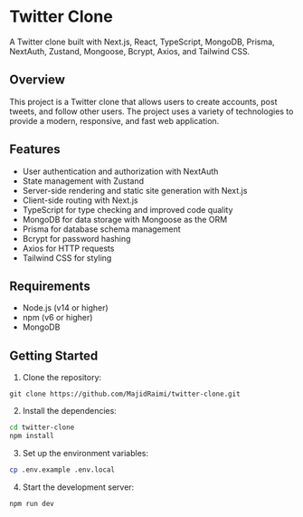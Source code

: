 # Twitter Clone

A Twitter clone built with Next.js, React, TypeScript, MongoDB, Prisma, NextAuth, Zustand, Mongoose, Bcrypt, Axios, and Tailwind CSS.

## Overview

This project is a Twitter clone that allows users to create accounts, post tweets, and follow other users. The project uses a variety of technologies to provide a modern, responsive, and fast web application.

## Features

- User authentication and authorization with NextAuth
- State management with Zustand
- Server-side rendering and static site generation with Next.js
- Client-side routing with Next.js
- TypeScript for type checking and improved code quality
- MongoDB for data storage with Mongoose as the ORM
- Prisma for database schema management
- Bcrypt for password hashing
- Axios for HTTP requests
- Tailwind CSS for styling

## Requirements

- Node.js (v14 or higher)
- npm (v6 or higher)
- MongoDB

## Getting Started

1. Clone the repository:

```
git clone https://github.com/MajidRaimi/twitter-clone.git
```

2. Install the dependencies:

```zsh
cd twitter-clone
npm install
```

3. Set up the environment variables:

```zsh
cp .env.example .env.local
```

4. Start the development server:

```zsh
npm run dev
```

